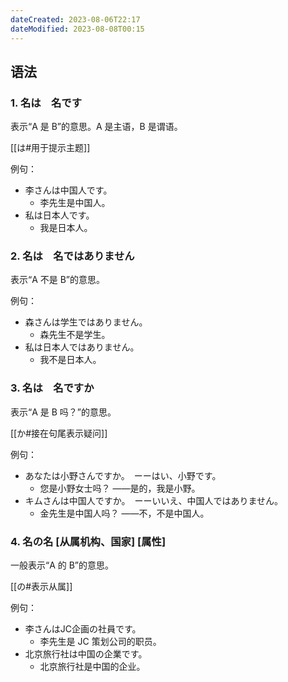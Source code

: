 ```yaml
---
dateCreated: 2023-08-06T22:17
dateModified: 2023-08-08T00:15
---
```

## 语法
### 1. 名は　名です
表示“A 是 B”的意思。A 是主语，B 是谓语。

[[は#用于提示主题]]

例句：
- 李さんは中国人です。
	- 李先生是中国人。
- 私は日本人です。
	- 我是日本人。
### 2. 名は　名ではありません
表示“A 不是 B”的意思。

例句：
- 森さんは学生ではありません。
	- 森先生不是学生。
- 私は日本人ではありません。
	- 我不是日本人。
### 3. 名は　名ですか
表示“A 是 B 吗？”的意思。

[[か#接在句尾表示疑问]]

例句：
- あなたは小野さんですか。　ーーはい、小野です。
	- 您是小野女士吗？ ——是的，我是小野。
- キムさんは中国人ですか。　ーーいいえ、中国人ではありません。
	- 金先生是中国人吗？ ——不，不是中国人。
### 4. 名の名 [从属机构、国家]  [属性]
一般表示“A 的 B”的意思。

[[の#表示从属]]

例句：
- 李さんはJC企画の社員です。
	- 李先生是 JC 策划公司的职员。
- 北京旅行社は中国の企業です。
	- 北京旅行社是中国的企业。
